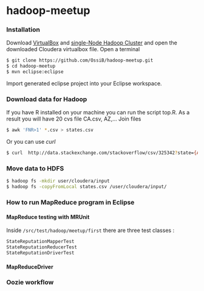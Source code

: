 hadoop-meetup
=============

### Installation

Download [VirtualBox]  and [single-Node Hadoop Cluster] and open the downloaded Cloudera virtualbox file.
Open a terminal
```sh
$ git clone https://github.com/OssiB/hadoop-meetup.git
$ cd hadoop-meetup
$ mvn eclipse:eclipse
```
Import generated eclipse project into your Eclipse workspace.

### Download data for Hadoop
If you have R installed on your machine you can run the script top.R. As a result you will have 20 cvs file  CA.csv, AZ,... Join files 
```sh
$ awk 'FNR>1' *.csv > states.csv
```
Or you can use *curl*
```sh
$ curl  http://data.stackexchange.com/stackoverflow/csv/325342?state={AZ,TX,IN,CA....} -o "states.csv" -s -S -f
```
### Move data to HDFS 
```sh
$ hadoop fs -mkdir user/cloudera/input
$ hadoop fs -copyFromLocal states.csv /user/cloudera/input/
```
[single-node Hadoop Cluster]:http://www.cloudera.com/content/cloudera/en/downloads/quickstart_vms/cdh-5-2-x.html
[Virtualbox]:https://www.virtualbox.org/wiki/Downloads



### How to run MapReduce program in Eclipse
#### MapReduce testing with MRUnit
Inside <code>/src/test/hadoop/meetup/first</code> there are three test classes :
```java
StateReputationMapperTest
StateReputationReducerTest
StateReputationDriverTest
```


#### MapReduceDriver 


### Oozie workflow






